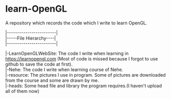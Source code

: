 # learn-OpenGL

A repository which records the code which I write to learn OpenGL.

|------------------------|  
\|-----File Hierarchy----|  
\|------------------------|  

|-LearnOpenGLWebSite: The code I write when learning in https://learnopengl.com (Most of code is missed because I forgot to use github to save the code at first).  
|-Nehe: The code I write when learning course of Nehe.  
|-resource: The pictures I use in program. Some of pictures are downloaded from the course and some are drawn by me.  
|-heads: Some head file and library the program requires.(I haven't upload all of them now)  
